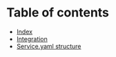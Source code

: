 # Table of contents

* [Index](README.md)
* [Integration](integration.md)
* [Service.yaml structure](service.yaml-structure.md)

